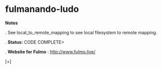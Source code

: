 # fulmanando-ludo

**Notes**

. See local_to_remote_mapping to see local filesystem to remote mapping.

. **Status:** CODE COMPLETE>

. **Website for Fulmo** : http://www.fulmo.live/

[+]

